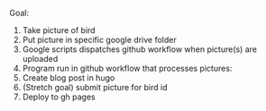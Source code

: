 Goal:

1. Take picture of bird
1. Put picture in specific google drive folder
1. Google scripts dispatches github workflow when picture(s) are uploaded
1. Program run in github workflow that processes pictures:
1. Create blog post in hugo
1. (Stretch goal) submit picture for bird id
1. Deploy to gh pages

